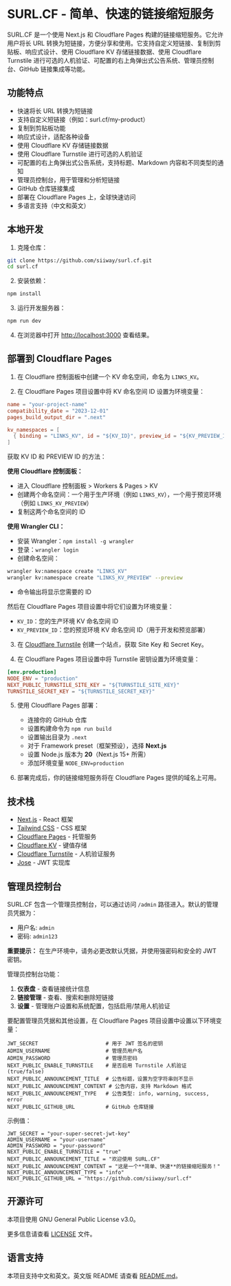 # SURL.CF - 简单、快速的链接缩短服务

SURL.CF 是一个使用 Next.js 和 Cloudflare Pages 构建的链接缩短服务。它允许用户将长 URL 转换为短链接，方便分享和使用。它支持自定义短链接、复制到剪贴板、响应式设计、使用 Cloudflare KV 存储链接数据、使用 Cloudflare Turnstile 进行可选的人机验证、可配置的右上角弹出式公告系统、管理员控制台、GitHub 链接集成等功能。

## 功能特点

- 快速将长 URL 转换为短链接
- 支持自定义短链接（例如：surl.cf/my-product）
- 复制到剪贴板功能
- 响应式设计，适配各种设备
- 使用 Cloudflare KV 存储链接数据
- 使用 Cloudflare Turnstile 进行可选的人机验证
- 可配置的右上角弹出式公告系统，支持标题、Markdown 内容和不同类型的通知
- 管理员控制台，用于管理和分析短链接
- GitHub 仓库链接集成
- 部署在 Cloudflare Pages 上，全球快速访问
- 多语言支持（中文和英文）

## 本地开发

1. 克隆仓库：

```bash
git clone https://github.com/siiway/surl.cf.git
cd surl.cf
```

2. 安装依赖：

```bash
npm install
```

3. 运行开发服务器：

```bash
npm run dev
```

4. 在浏览器中打开 [http://localhost:3000](http://localhost:3000) 查看结果。

## 部署到 Cloudflare Pages

1. 在 Cloudflare 控制面板中创建一个 KV 命名空间，命名为 `LINKS_KV`。

2. 在 Cloudflare Pages 项目设置中将 KV 命名空间 ID 设置为环境变量：

```toml
name = "your-project-name"
compatibility_date = "2023-12-01"
pages_build_output_dir = ".next"

kv_namespaces = [
  { binding = "LINKS_KV", id = "${KV_ID}", preview_id = "${KV_PREVIEW_ID}" }
]
```

获取 KV ID 和 PREVIEW ID 的方法：

**使用 Cloudflare 控制面板：**

- 进入 Cloudflare 控制面板 > Workers & Pages > KV
- 创建两个命名空间：一个用于生产环境（例如 `LINKS_KV`），一个用于预览环境（例如 `LINKS_KV_PREVIEW`）
- 复制这两个命名空间的 ID

**使用 Wrangler CLI：**

- 安装 Wrangler：`npm install -g wrangler`
- 登录：`wrangler login`
- 创建命名空间：

```bash
wrangler kv:namespace create "LINKS_KV"
wrangler kv:namespace create "LINKS_KV_PREVIEW" --preview
```

- 命令输出将显示您需要的 ID

然后在 Cloudflare Pages 项目设置中将它们设置为环境变量：

- `KV_ID`：您的生产环境 KV 命名空间 ID
- `KV_PREVIEW_ID`：您的预览环境 KV 命名空间 ID（用于开发和预览部署）

3. 在 [Cloudflare Turnstile](https://www.cloudflare.com/products/turnstile/) 创建一个站点，获取 Site Key 和 Secret Key。

4. 在 Cloudflare Pages 项目设置中将 Turnstile 密钥设置为环境变量：

```toml
[env.production]
NODE_ENV = "production"
NEXT_PUBLIC_TURNSTILE_SITE_KEY = "${TURNSTILE_SITE_KEY}"
TURNSTILE_SECRET_KEY = "${TURNSTILE_SECRET_KEY}"
```

5. 使用 Cloudflare Pages 部署：
   - 连接你的 GitHub 仓库
   - 设置构建命令为 `npm run build`
   - 设置输出目录为 `.next`
   - 对于 Framework preset（框架预设），选择 **Next.js**
   - 设置 Node.js 版本为 **20**（Next.js 15+ 所需）
   - 添加环境变量 `NODE_ENV=production`

6. 部署完成后，你的链接缩短服务将在 Cloudflare Pages 提供的域名上可用。

## 技术栈

- [Next.js](https://nextjs.org) - React 框架
- [Tailwind CSS](https://tailwindcss.com) - CSS 框架
- [Cloudflare Pages](https://pages.cloudflare.com) - 托管服务
- [Cloudflare KV](https://developers.cloudflare.com/workers/runtime-apis/kv) - 键值存储
- [Cloudflare Turnstile](https://www.cloudflare.com/products/turnstile/) - 人机验证服务
- [Jose](https://github.com/panva/jose) - JWT 实现库

## 管理员控制台

SURL.CF 包含一个管理员控制台，可以通过访问 `/admin` 路径进入。默认的管理员凭据为：

- 用户名: `admin`
- 密码: `admin123`

**重要提示：** 在生产环境中，请务必更改默认凭据，并使用强密码和安全的 JWT 密钥。

管理员控制台功能：

1. **仪表盘** - 查看链接统计信息
2. **链接管理** - 查看、搜索和删除短链接
3. **设置** - 管理账户设置和系统配置，包括启用/禁用人机验证

要配置管理员凭据和其他设置，在 Cloudflare Pages 项目设置中设置以下环境变量：

```env
JWT_SECRET                      # 用于 JWT 签名的密钥
ADMIN_USERNAME                  # 管理员用户名
ADMIN_PASSWORD                  # 管理员密码
NEXT_PUBLIC_ENABLE_TURNSTILE    # 是否启用 Turnstile 人机验证 (true/false)
NEXT_PUBLIC_ANNOUNCEMENT_TITLE  # 公告标题，设置为空字符串则不显示
NEXT_PUBLIC_ANNOUNCEMENT_CONTENT # 公告内容，支持 Markdown 格式
NEXT_PUBLIC_ANNOUNCEMENT_TYPE   # 公告类型: info, warning, success, error
NEXT_PUBLIC_GITHUB_URL          # GitHub 仓库链接
```

示例值：

```env
JWT_SECRET = "your-super-secret-jwt-key"
ADMIN_USERNAME = "your-username"
ADMIN_PASSWORD = "your-password"
NEXT_PUBLIC_ENABLE_TURNSTILE = "true"
NEXT_PUBLIC_ANNOUNCEMENT_TITLE = "欢迎使用 SURL.CF"
NEXT_PUBLIC_ANNOUNCEMENT_CONTENT = "这是一个**简单、快速**的链接缩短服务！"
NEXT_PUBLIC_ANNOUNCEMENT_TYPE = "info"
NEXT_PUBLIC_GITHUB_URL = "https://github.com/siiway/surl.cf"
```

## 开源许可

本项目使用 GNU General Public License v3.0。

更多信息请查看 [LICENSE](LICENSE) 文件。

## 语言支持

本项目支持中文和英文。英文版 README 请查看 [README.md](README.md)。
